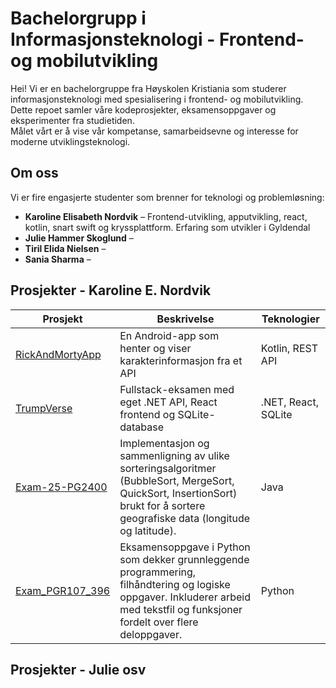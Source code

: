# Bachelorgrupp i Informasjonsteknologi - Frontend- og mobilutvikling

Hei! Vi er en bachelorgruppe fra Høyskolen Kristiania som studerer informasjonsteknologi med spesialisering i frontend- og mobilutvikling.  
Dette repoet samler våre kodeprosjekter, eksamensoppgaver og eksperimenter fra studietiden.  
Målet vårt er å vise vår kompetanse, samarbeidsevne og interesse for moderne utviklingsteknologi.

## Om oss

Vi er fire engasjerte studenter som brenner for teknologi og problemløsning:

- **Karoline Elisabeth Nordvik** – Frontend-utvikling, apputvikling, react, kotlin, snart swift og kryssplattform. Erfaring som utvikler i Gyldendal
- **Julie Hammer Skoglund** – 
- **Tiril Elida Nielsen** – 
- **Sania Sharma** – 

## Prosjekter - Karoline E. Nordvik

| Prosjekt | Beskrivelse | Teknologier |
|-----------|--------------|--------------|
| [RickAndMortyApp](./RickAndMortyAppKaroline) | En Android-app som henter og viser karakterinformasjon fra et API | Kotlin, REST API |
| [TrumpVerse](./EksamenWebutviklingKaroline) | Fullstack-eksamen med eget .NET API, React frontend og SQLite-database | .NET, React, SQLite |
| [Exam-25-PG2400](./Exam-25-PG2400-Karoline) | Implementasjon og sammenligning av ulike sorteringsalgoritmer (BubbleSort, MergeSort, QuickSort, InsertionSort) brukt for å sortere geografiske data (longitude og latitude). | Java |
| [Exam_PGR107_396](./Exam_PGR107_396-Karoline) | Eksamensoppgave i Python som dekker grunnleggende programmering, filhåndtering og logiske oppgaver. Inkluderer arbeid med tekstfil og funksjoner fordelt over flere deloppgaver. | Python |


## Prosjekter - Julie osv
